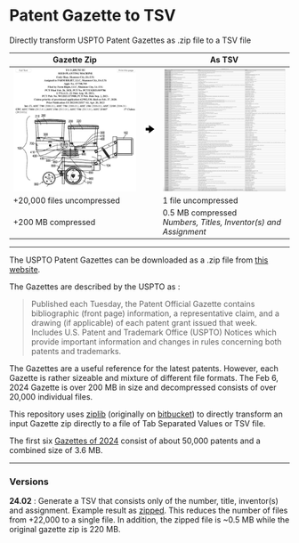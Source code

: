 
# Patent Gazette to TSV

Directly transform USPTO Patent Gazettes as .zip file to a TSV file

| Gazette Zip | | As TSV |
| --- | --- | --- |
| <img src="images/patent_gazette_as_html.jpg" width=300px> | <img src="images/arrow_128.png" width=32px> | <img src="images/patent_gazette_as_tsv.jpg" width=300px> |
| +20,000 files uncompressed | | 1 file uncompressed |
| +200 MB compressed | | 0.5 MB compressed <br>*Numbers, Titles, Inventor(s) and Assignment* |

---

The USPTO Patent Gazettes can be downloaded as a .zip file from [this website](https://developer.uspto.gov/product/patent-official-gazettes-listing).

The Gazettes are described by the USPTO as :

> Published each Tuesday, the Patent Official Gazette contains bibliographic (front page) information, a representative claim, and a drawing (if applicable) of each patent grant issued that week. Includes U.S. Patent and Trademark Office (USPTO) Notices which provide important information and changes in rules concerning both patents and trademarks.

The Gazettes are a useful reference for the latest patents. However, each Gazette is rather sizeable and mixture of different file formats. The Feb 6, 2024 Gazette is over 200 MB in size and decompressed consists of over 20,000 individual files.

This repository uses [ziplib](https://github.com/frk1/ziplib/tree/master?tab=readme-ov-file) (originally on [bitbucket](https://bitbucket.org/wbenny/ziplib)) to directly transform an input Gazette zip directly to a file of Tab Separated Values or TSV file.

The first six [Gazettes of 2024](2024/) consist of about 50,000 patents and a combined size of 3.6 MB.

---
### Versions

**24.02** : Generate a TSV that consists only of the number, title, inventor(s) and assignment. Example result as [zipped](https://github.com/NMoroney/Patent-Gazette-to-TSV/blob/main/e-OG20240206_1519-1_ntia.tsv.zip). This reduces the number of files from +22,000 to a single file. In addition, the zipped file is ~0.5 MB while the original gazette zip is 220 MB.

